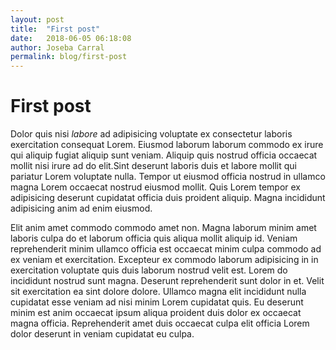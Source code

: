 ```yaml
---
layout: post
title:  "First post"
date:   2018-06-05 06:18:08
author: Joseba Carral
permalink: blog/first-post
---
```


# First post
Dolor quis nisi *labore* ad adipisicing voluptate ex consectetur laboris exercitation consequat Lorem. Eiusmod laborum laborum commodo ex irure qui aliquip fugiat aliquip sunt veniam. Aliquip quis nostrud officia occaecat mollit nisi irure ad do elit.Sint deserunt laboris duis et labore mollit qui pariatur Lorem voluptate nulla. Tempor ut eiusmod officia nostrud in ullamco magna Lorem occaecat nostrud eiusmod mollit. Quis Lorem tempor ex adipisicing deserunt cupidatat officia duis proident aliquip. Magna incididunt adipisicing anim ad enim eiusmod.
<!--more-->
Elit anim amet commodo commodo amet non. Magna laborum minim amet laboris culpa do et laborum officia quis aliqua mollit aliquip id. Veniam reprehenderit minim ullamco officia est occaecat minim culpa commodo ad ex veniam et exercitation. Excepteur ex commodo laborum adipisicing in in exercitation voluptate quis duis laborum nostrud velit est. Lorem do incididunt nostrud sunt magna. Deserunt reprehenderit sunt dolor in et. Velit sit exercitation ea sint dolore dolore.
Ullamco magna elit incididunt nulla cupidatat esse veniam ad nisi minim Lorem cupidatat quis. Eu deserunt minim est anim occaecat ipsum aliqua proident duis dolor ex occaecat magna officia. Reprehenderit amet duis occaecat culpa elit officia Lorem dolor deserunt in veniam cupidatat eu culpa.